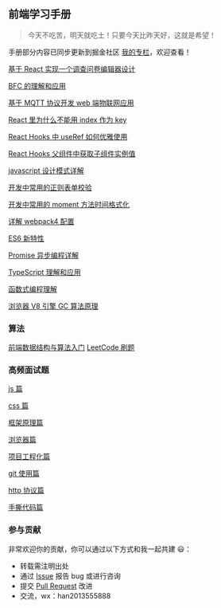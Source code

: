 ## 前端学习手册

> 今天不吃苦，明天就吃土！只要今天比昨天好，这就是希望！

手册部分内容已同步更新到掘金社区 [我的专栏](https://juejin.im/user/5c242177f265da610e8022b2/posts)，欢迎查看！

[基于 React 实现一个调查问卷编辑器设计](https://github.com/hanyueqiang/frontEnd_book/blob/master/technology/questionnaire.md)

[BFC 的理解和应用](https://github.com/hanyueqiang/frontEnd_book/blob/master/technology/BFC%E7%9A%84%E7%90%86%E8%A7%A3%E5%92%8C%E5%BA%94%E7%94%A8.md)

[基于 MQTT 协议开发 web 端物联网应用](https://github.com/hanyueqiang/frontEnd_book/blob/master/technology/%E5%9F%BA%E4%BA%8EMQTT%E5%8D%8F%E8%AE%AE%E5%BC%80%E5%8F%91web%E7%AB%AF%E7%89%A9%E8%81%94%E7%BD%91%E5%BA%94%E7%94%A8.md)

[React 里为什么不能用 index 作为 key](https://github.com/hanyueqiang/frontEnd_book/blob/master/technology/React%E9%87%8C%E4%B8%BA%E4%BB%80%E4%B9%88%E4%B8%8D%E8%83%BD%E7%94%A8index%E4%BD%9C%E4%B8%BAkey.md)

[React Hooks 中 useRef 如何优雅使用](https://github.com/hanyueqiang/frontEnd_book/blob/master/technology/React%20Hooks%E4%B8%ADuseRef%E7%9A%84%E4%BC%98%E9%9B%85%E4%BD%BF%E7%94%A8.md)

[React Hooks 父组件中获取子组件实例值](https://github.com/hanyueqiang/frontEnd_book/blob/master/technology/React%20Hooks%E7%88%B6%E7%BB%84%E4%BB%B6%E4%B8%AD%E8%8E%B7%E5%8F%96%E5%AD%90%E7%BB%84%E4%BB%B6%E5%AE%9E%E4%BE%8B%E5%80%BC.md)

[javascript 设计模式详解](https://github.com/hanyueqiang/frontEnd_book/blob/master/technology/javascript%E8%AE%BE%E8%AE%A1%E6%A8%A1%E5%BC%8F%E8%AF%A6%E8%A7%A3.md)

[开发中常用的正则表单校验](https://github.com/hanyueqiang/frontEnd_book/blob/master/technology/%E5%BC%80%E5%8F%91%E4%B8%AD%E5%B8%B8%E7%94%A8%E7%9A%84%E6%AD%A3%E5%88%99%E6%A0%A1%E9%AA%8C.md)

[开发中常用的 moment 方法时间格式化](https://github.com/hanyueqiang/frontEnd_book/blob/master/technology/%E5%BC%80%E5%8F%91%E4%B8%AD%E5%B8%B8%E7%94%A8%E7%9A%84moment%E6%97%B6%E9%97%B4%E6%A0%BC%E5%BC%8F%E5%8C%96.md)

[详解 webpack4 配置](https://github.com/hanyueqiang/frontEnd_book/blob/master/technology/%E8%AF%A6%E8%A7%A3webpack4%E9%85%8D%E7%BD%AE.md)

[ES6 新特性](https://github.com/hanyueqiang/frontEnd_book/blob/master/advanced/01_ES6%E6%96%B0%E7%89%B9%E6%80%A7.md)

[Promise 异步编程详解](https://github.com/hanyueqiang/frontEnd_book/blob/master/advanced/02_js%E5%BC%82%E6%AD%A5%E7%BC%96%E7%A8%8B.md)

[TypeScript 理解和应用](https://github.com/hanyueqiang/frontEnd_book/blob/master/advanced/03_typescript.md)

[函数式编程理解](https://github.com/hanyueqiang/frontEnd_book/blob/master/advanced/04_func.md)

[浏览器 V8 引擎 GC 算法原理](https://github.com/hanyueqiang/frontEnd_book/blob/master/advanced/05_chromev8.md)

### 算法

[前端数据结构与算法入门](https://github.com/hanyueqiang/frontEnd_book/blob/master/leetCode/algorithm.md)
[LeetCode 刷题](https://github.com/hanyueqiang/frontEnd_book/blob/master/leetCode/leetCode.md)

### 高频面试题

[js 篇](https://github.com/hanyueqiang/frontEnd_book/blob/master/interview/js_base.md)

[css 篇](https://github.com/hanyueqiang/frontEnd_book/blob/master/interview/css.md)

[框架原理篇](https://github.com/hanyueqiang/frontEnd_book/blob/master/%E9%9D%A2%E8%AF%95%E9%A2%98%E6%95%B4%E7%90%86-%E6%A1%86%E6%9E%B6%E7%AF%87.md)

[浏览器篇](https://github.com/hanyueqiang/frontEnd_book/blob/master/interview/frame.md)

[项目工程化篇](https://github.com/hanyueqiang/frontEnd_book/blob/master/interview/webpack.md)

[git 使用篇](https://github.com/hanyueqiang/frontEnd_book/blob/master/interview/git.md)

[http 协议篇](https://github.com/hanyueqiang/frontEnd_book/blob/master/interview/http.md)

[手撕代码篇](https://github.com/hanyueqiang/frontEnd_book/blob/master/interview/write_code.md)

### 参与贡献

非常欢迎你的贡献，你可以通过以下方式和我一起共建 :smiley:：

- 转载需注明出处
- 通过 [Issue](https://github.com/hanyueqiang/frontEnd_book/issues) 报告 bug 或进行咨询
- 提交 [Pull Request](https://github.com/hanyueqiang/frontEnd_book/pulls) 改进
- 交流，wx：han2013555888
